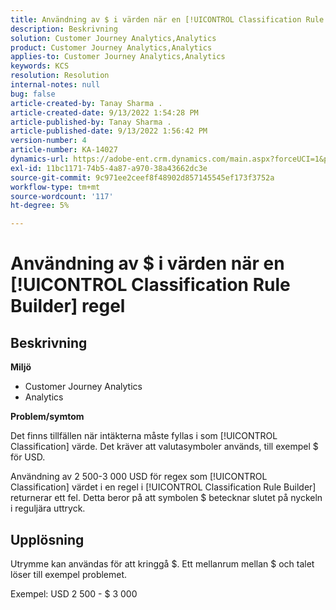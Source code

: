 ```yaml
---
title: Användning av $ i värden när en [!UICONTROL Classification Rule Builder] regel
description: Beskrivning
solution: Customer Journey Analytics,Analytics
product: Customer Journey Analytics,Analytics
applies-to: Customer Journey Analytics,Analytics
keywords: KCS
resolution: Resolution
internal-notes: null
bug: false
article-created-by: Tanay Sharma .
article-created-date: 9/13/2022 1:54:28 PM
article-published-by: Tanay Sharma .
article-published-date: 9/13/2022 1:56:42 PM
version-number: 4
article-number: KA-14027
dynamics-url: https://adobe-ent.crm.dynamics.com/main.aspx?forceUCI=1&pagetype=entityrecord&etn=knowledgearticle&id=789a4d90-6b33-ed11-9db1-002248086735
exl-id: 11bc1171-74b5-4a87-a970-38a43662dc3e
source-git-commit: 9c971ee2ceef8f48902d857145545ef173f3752a
workflow-type: tm+mt
source-wordcount: '117'
ht-degree: 5%

---
```


# Användning av $ i värden när en [!UICONTROL Classification Rule Builder] regel

## Beskrivning


<b>Miljö</b>

- Customer Journey Analytics
- Analytics 




<b>Problem/symtom</b>

Det finns tillfällen när intäkterna måste fyllas i som [!UICONTROL Classification] värde. Det kräver att valutasymboler används, till exempel $ för USD.



Användning av 2 500-3 000 USD för regex som [!UICONTROL Classification] värdet i en regel i [!UICONTROL Classification Rule Builder] returnerar ett fel. Detta beror på att symbolen $ betecknar slutet på nyckeln i reguljära uttryck.


## Upplösning


Utrymme kan användas för att kringgå $. Ett mellanrum mellan $ och talet löser till exempel problemet.

Exempel: USD 2 500 - $ 3 000
